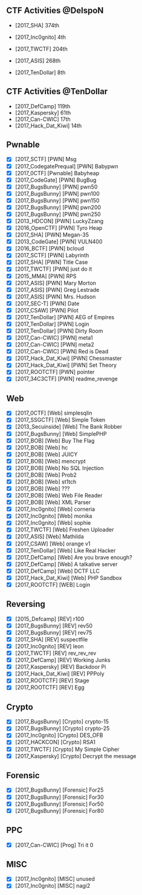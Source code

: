 ## CTF Activities @DelspoN

- [2017_SHA] 374th


- [2017_Inc0gnito] 4th
- [2017_TWCTF] 204th
- [2017_ASIS] 268th


- [2017_TenDollar] 8th

## CTF Activities @TenDollar

- [2017_DefCamp] 119th
- [2017_Kaspersky] 61th
- [2017_Can-CWIC] 17th
- [2017_Hack_Dat_Kiwi] 14th

## Pwnable

- [x] \[2017_SCTF] \[PWN] Msg
- [x] \[2017_CodegatePrequal] \[PWN] Babypwn
- [x] \[2017_0CTF] \[Pwnable] Babyheap
- [x] \[2017_CodeGate] \[PWN] BugBug
- [x] \[2017_BugsBunny] \[PWN] pwn50
- [x] \[2017_BugsBunny] \[PWN] pwn100
- [x] \[2017_BugsBunny] \[PWN] pwn150
- [x] \[2017_BugsBunny] \[PWN] pwn200
- [x] \[2017_BugsBunny] \[PWN] pwn250
- [x] \[2013_HDCON] \[PWN] LuckyZzang
- [x] \[2016_OpenCTF] \[PWN] Tyro Heap
- [x] \[2017_SHA] \[PWN] Megan-35 
- [x] \[2013_CodeGate] \[PWN] VULN400
- [x] \[2016_BCTF] \[PWN] bcloud
- [x] \[2017_SCTF] \[PWN] Labyrinth
- [x] \[2017_SHA] \[PWN] Title Case
- [x] \[2017_TWCTF] \[PWN] just do it
- [x] \[2015_MMA] \[PWN] RPS
- [x] \[2017_ASIS] \[PWN] Mary Morton
- [x] \[2017_ASIS] \[PWN] Greg Lestrade
- [x] \[2017_ASIS] \[PWN] Mrs. Hudson
- [x] \[2017_SEC-T] \[PWN] Date
- [x] \[2017_CSAW] \[PWN] Pilot
- [x] \[2017_TenDollar] \[PWN] AEG of Empires
- [x] \[2017_TenDollar] \[PWN] Login
- [x] \[2017_TenDollar] \[PWN] Dirty Room
- [x] \[2017_Can-CWIC] \[PWN] meta1
- [x] \[2017_Can-CWIC] \[PWN] meta2
- [x] \[2017_Can-CWIC] \[PWN] Red is Dead
- [x] \[2017_Hack_Dat_Kiwi] \[PWN] Chessmaster
- [x] \[2017_Hack_Dat_Kiwi] \[PWN] Set Theory
- [x] \[2017_ROOTCTF] \[PWN] pointer
- [x] [2017_34C3CTF] \[PWN] readme_revenge

## Web
- [x] \[2017_0CTF] \[Web] simplesqlin
- [x] \[2017_SSGCTF] \[Web] Simple Token
- [x] \[2013_Secuinside] \[Web] The Bank Robber
- [x] \[2017_BugsBunny] \[Web] SimplePHP
- [x] \[2017_BOB] \[Web] Buy The Flag
- [x] \[2017_BOB] \[Web] hc
- [x] \[2017_BOB] \[Web] JUICY
- [x] \[2017_BOB] \[Web] mencrypt
- [x] \[2017_BOB] \[Web] No SQL Injection
- [x] \[2017_BOB] \[Web] Prob2
- [x] \[2017_BOB] \[Web] st1tch
- [x] \[2017_BOB] \[Web] ???
- [x] \[2017_BOB] \[Web] Web File Reader
- [x] \[2017_BOB] \[Web] XML Parser
- [x] \[2017_Inc0gnito] \[Web] corneria
- [x] \[2017_Inc0gnito] \[Web] monika
- [x] \[2017_Inc0gnito] \[Web] sophie
- [x] \[2017_TWCTF] \[Web] Freshen Uploader
- [x] \[2017_ASIS] \[Web] Mathilda
- [x] \[2017_CSAW] \[Web] orange v1
- [x] \[2017_TenDollar] \[Web] Like Real Hacker
- [x] \[2017_DefCamp] \[Web] Are you brave enough?
- [x] [2017_DefCamp] \[Web] A talkative server
- [x] [2017_DefCamp] \[Web] DCTF LLC
- [x] \[2017_Hack_Dat_Kiwi] \[Web] PHP Sandbox
- [x] \[2017_ROOTCTF] \[WEB] Login

## Reversing
- [x] \[2015_Defcamp] \[REV] r100
- [x] \[2017_BugsBunny] \[REV] rev50
- [x] \[2017_BugsBunny] \[REV] rev75
- [x] \[2017_SHA] \[REV] suspectfile
- [x] \[2017_Inc0gnito] \[REV] leon
- [x] \[2017_TWCTF] \[REV] rev_rev_rev
- [x] \[2017_DefCamp] \[REV] Working Junks
- [x] \[2017_Kaspersky] \[REV] Backdoor Pi
- [x] \[2017_Hack_Dat_Kiwi] \[REV] PPPoly
- [x] \[2017_ROOTCTF] \[REV] Stage
- [x] \[2017_ROOTCTF] \[REV] Egg

## Crypto
- [x] \[2017_BugsBunny] \[Crypto] crypto-15
- [x] \[2017_BugsBunny] \[Crypto] crypto-25
- [x] \[2017_Inc0gnito] \[Crypto] DES_OFB
- [x] \[2017_HACKCON] \[Crypto] RSA1
- [x] \[2017_TWCTF] \[Crypto] My Simple Cipher
- [x] \[2017_Kaspersky] \[Crypto] Decrypt the message

## Forensic
- [x] \[2017_BugsBunny] \[Forensic] For25
- [x] \[2017_BugsBunny] \[Forensic] For30
- [x] \[2017_BugsBunny] \[Forensic] For50
- [x] \[2017_BugsBunny] \[Forensic] For80

## PPC

- [x] \[2017_Can-CWIC] \[Prog] Tri it 0

## MISC
- [x] \[2017_Inc0gnito] \[MISC] unused
- [x] \[2017_Inc0gnito] \[MISC] nagi2